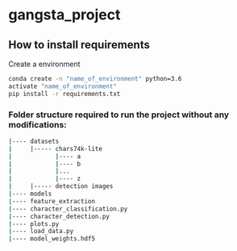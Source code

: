 # gangsta_project
## How to install requirements
Create a environment
```bash
conda create -n "name_of_environment" python=3.6
activate "name_of_environment"
pip install -r requirements.txt
```
### Folder structure required to run the project without any modifications:

```bash
|---- datasets
|     |----- chars74k-lite
|            |---- a
|            |---- b
|            |...
|            |---- z
|     |----- detection images
|---- models
|---- feature_extraction
|---- character_classification.py
|---- character_detection.py
|---- plots.py
|---- load_data.py
|---- model_weights.hdf5
```
